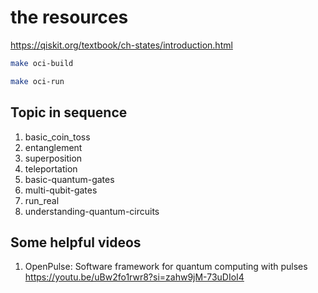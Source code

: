 # the resources
https://qiskit.org/textbook/ch-states/introduction.html

```bash
make oci-build

make oci-run
```

## Topic in sequence

1. basic_coin_toss
2. entanglement
3. superposition
4. teleportation
5. basic-quantum-gates
6. multi-qubit-gates
7. run_real
8. understanding-quantum-circuits

## Some helpful videos

1. OpenPulse: Software framework for quantum computing with pulses <https://youtu.be/uBw2fo1rwr8?si=zahw9jM-73uDIoI4>
